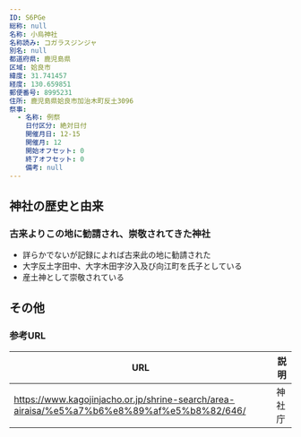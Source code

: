```yaml
---
ID: S6PGe
総称: null
名称: 小烏神社
名称読み: コガラスジンジャ
別名: null
都道府県: 鹿児島県
区域: 姶良市
緯度: 31.741457
経度: 130.659851
郵便番号: 8995231
住所: 鹿児島県姶良市加治木町反土3096
祭事:
  - 名称: 例祭
    日付区分: 絶対日付
    開催月日: 12-15
    開催月: 12
    開始オフセット: 0
    終了オフセット: 0
    備考: null
---
```


## 神社の歴史と由来

### 古来よりこの地に勧請され、崇敬されてきた神社

- 詳らかでないが記録によれば古来此の地に勧請された
- 大字反土字田中、大字木田字汐入及び向江町を氏子としている
- 産土神として崇敬されている

## その他

### 参考URL

| URL                                                                                        | 説明   |
| ------------------------------------------------------------------------------------------ | ------ |
| https://www.kagojinjacho.or.jp/shrine-search/area-airaisa/%e5%a7%b6%e8%89%af%e5%b8%82/646/ | 神社庁 |
